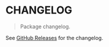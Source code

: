 # CHANGELOG

> Package changelog.

See [GitHub Releases](https://github.com/stdlib-js/math-base-special-sinh/releases) for the changelog.